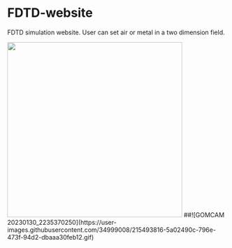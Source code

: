 # FDTD-website
FDTD simulation website. User can set air or metal in a two dimension field.


<img src="https://user-images.githubusercontent.com/34999008/215493816-5a02490c-796e-473f-94d2-dbaaa30feb12.gif" width="400">
##![GOMCAM 20230130_2235370250](https://user-images.githubusercontent.com/34999008/215493816-5a02490c-796e-473f-94d2-dbaaa30feb12.gif)



